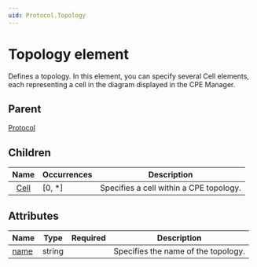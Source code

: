 ```yaml
---
uid: Protocol.Topology
---
```


# Topology element

Defines a topology. In this element, you can specify several Cell elements, each representing a cell in the diagram displayed in the CPE Manager.

## Parent

[Protocol](xref:Protocol)

## Children

|Name|Occurrences|Description|
|--- |--- |--- |
|&nbsp;&nbsp;[Cell](xref:Protocol.Topology.Cell)|[0, *]|Specifies a cell within a CPE topology.|

## Attributes

|Name|Type|Required|Description|
|--- |--- |--- |--- |
|[name](xref:Protocol.Topology-name)|string||Specifies the name of the topology.|
